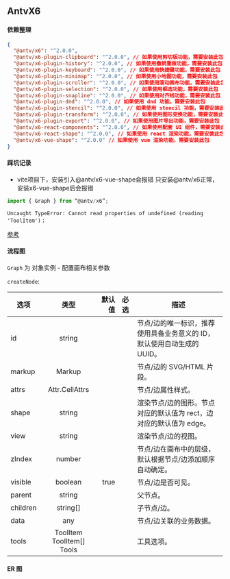 ##  AntvX6

#### 依赖整理

```json
{
  "@antv/x6": "^2.0.0",
  "@antv/x6-plugin-clipboard": "^2.0.0", // 如果使用剪切板功能，需要安装此包
  "@antv/x6-plugin-history": "^2.0.0", // 如果使用撤销重做功能，需要安装此包
  "@antv/x6-plugin-keyboard": "^2.0.0", // 如果使用快捷键功能，需要安装此包
  "@antv/x6-plugin-minimap": "^2.0.0", // 如果使用小地图功能，需要安装此包
  "@antv/x6-plugin-scroller": "^2.0.0", // 如果使用滚动画布功能，需要安装此包
  "@antv/x6-plugin-selection": "^2.0.0", // 如果使用框选功能，需要安装此包
  "@antv/x6-plugin-snapline": "^2.0.0", // 如果使用对齐线功能，需要安装此包
  "@antv/x6-plugin-dnd": "^2.0.0", // 如果使用 dnd 功能，需要安装此包
  "@antv/x6-plugin-stencil": "^2.0.0", // 如果使用 stencil 功能，需要安装此包
  "@antv/x6-plugin-transform": "^2.0.0", // 如果使用图形变换功能，需要安装此包
  "@antv/x6-plugin-export": "^2.0.0", // 如果使用图片导出功能，需要安装此包
  "@antv/x6-react-components": "^2.0.0", // 如果使用配套 UI 组件，需要安装此包
  "@antv/x6-react-shape": "^2.0.0", // 如果使用 react 渲染功能，需要安装此包
  "@antv/x6-vue-shape": "^2.0.0" // 如果使用 vue 渲染功能，需要安装此包
}
```

#### 踩坑记录

- vite项目下，安装引入@antv/x6-vue-shape会报错 只安装@antv/x6正常，安装x6-vue-shape后会报错

```js
import { Graph } from “@antv/x6”;
```

```
Uncaught TypeError: Cannot read properties of undefined (reading 'ToolItem')；
```


[参考](https://blog.csdn.net/qq_44721831/article/details/122715788)


#### 流程图

`Graph` 为 对象实例 - 配置画布相关参数

`createNode`:

|选项     |类型	        |默认值  |  必选	|  描述  |
| ------ | :----------: | ----: |:-------|-------|
|id      |string	|	|	| 节点/边的唯一标识，推荐使用具备业务意义的 ID，默认使用自动生成的 UUID。|
|markup  |Markup        |	|	| 节点/边的 SVG/HTML 片段。|
|attrs   |Attr.CellAttrs|	|	| 节点/边属性样式。|
|shape   |string        |	|	| 渲染节点/边的图形。节点对应的默认值为 rect，边对应的默认值为 edge。|
|view	 |string        |	|	| 渲染节点/边的视图。|
|zIndex	 |number        |	|	| 节点/边在画布中的层级，默认根据节点/边添加顺序自动确定。|
|visible |boolean       | true	|	| 节点/边是否可见。|
|parent  |string        |	|	| 父节点。|
|children|string[]      |	|	| 子节点/边。|
|data	 |any	        |	|	| 节点/边关联的业务数据。|
|tools	 |ToolItem ToolItem[]  Tools| |	| 工具选项。|



#### ER 图 